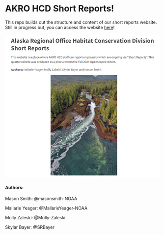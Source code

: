 # AKRO HCD Short Reports!

This repo builds out the structure and content of our short reports website. Still in progress but, you can access the website [here](https://hcd-ak-team.github.io/HCD_short_report.github.io/)!

[![](homescreen_shot.png)](https://hcd-ak-team.github.io/HCD_short_report.github.io/)

#### Authors: 

Mason Smith: @masonsmith-NOAA

Mallarie Yeager: @MallarieYeager-NOAA

Molly Zaleski: @Molly-Zaleski

Skylar Bayer: @SRBayer
